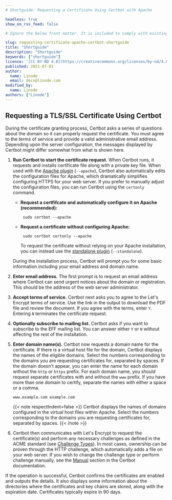 ```yaml
---
# Shortguide: Requesting a Certificate Using Certbot with Apache

headless: true
show_on_rss_feed: false

# Ignore the below front matter. It is included to comply with existing tests.

slug: requesting-certificate-apache-certbot-shortguide
title: "Shortguide"
description: "Shortguide"
keywords: ["shortguide"]
license: '[CC BY-ND 4.0](https://creativecommons.org/licenses/by-nd/4.0)'
published: 2021-07-01
author:
  name: Linode
  email: docs@linode.com
modified_by:
  name: Linode
authors: ["Linode"]
---
```


## Requesting a TLS/SSL Certificate Using Certbot

During the certificate granting process, Certbot asks a series of questions about the domain so it can properly request the certificate. You must agree to the terms of service and provide a valid administrative email address. Depending upon the server configuration, the messages displayed by Certbot might differ somewhat from what is shown here.

1.  **Run Certbot to start the certificate request.** When Certbot runs, it requests and installs certificate file along with a private key file. When used with the [Apache plugin](https://certbot.eff.org/docs/using.html#apache) (`--apache`), Certbot also automatically edits the configuration files for Apache, which dramatically simplifies configuring HTTPS for your web server. If you prefer to manually adjust the configuration files, you can run Certbot using the `certonly` command.

    -  **Request a certfifcate and automatically configure it on Apache (recommended):**

            sudo certbot --apache

    -  **Request a certificate without configuring Apache:**

            sudo certbot certonly --apache

        To request the certificate without relying on your Apache installation, you can instead use the [standalone plugin](https://certbot.eff.org/docs/using.html#standalone) (`--standalone`).

    During the installation process, Certbot will prompt you for some basic information including your email address and domain name.

1.  **Enter email address.** The first prompt is to request an email address where Certbot can send urgent notices about the domain or registration. This should be the address of the web server administrator.

1.  **Accept terms of service.** Certbot next asks you to agree to the Let's Encrypt terms of service. Use the link in the output to download the PDF file and review the document. If you agree with the terms, enter `Y`. Entering `N` terminates the certificate request.

1.  **Optionally subscribe to mailing list.** Certbot asks if you want to subscribe to the EFF mailing list. You can answer either `Y` or `N` without affecting the rest of the installation.

1.  **Enter domain name(s).** Certbot now requests a domain name for the certificate. If there is a virtual host file for the domain, Certbot displays the names of the eligible domains. Select the numbers corresponding to the domains you are requesting certificates for, separated by spaces. If the domain doesn't appear, you can enter the name for each domain without the `http` or `https` prefix. For each domain name, you should request separate certificates with and without the `www` prefix. If you have more than one domain to certify, separate the names with either a space or a comma.

        www.example.com example.com

    {{< note respectIndent=false >}}
Certbot displays the names of domains configured in the virtual host files within Apache. Select the numbers corresponding to the domains you are requesting certificates for, separated by spaces.
{{< /note >}}

1.  Certbot then communicates with Let's Encrypt to request the certificate(s) and perform any necessary challenges as defined in the ACME standard (see [Challenge Types](https://letsencrypt.org/docs/challenge-types/)). In most cases, ownership can be proven through the HTTP challenge, which automatically adds a file on your web server. If you wish to change the challenge type or perform challenge manually, see the [Manual](https://certbot.eff.org/docs/using.html#manual) section in the Certbot documentation.

If the operation is successful, Certbot confirms the certificates are enabled and outputs the details. It also displays some information about the directories where the certificates and key chains are stored, along with the expiration date. Certificates typically expire in 90 days.